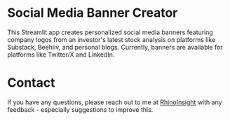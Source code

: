 # Social Media Banner Creator

This Streamlit app creates personalized social media banners featuring company logos from an investor's latest stock analysis on platforms like Substack, Beehiiv, and personal blogs. Currently, banners are available for platforms like Twitter/X and LinkedIn.

# Contact

If you have any questions, please reach out to me at [RhinoInsight](https://x.com/RhinoInsight) with any feedback - especially suggestions to improve this.
